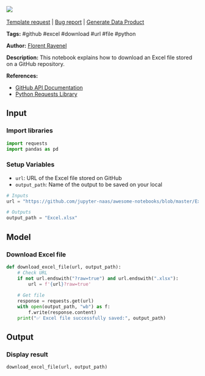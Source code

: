<a href="https://app.naas.ai/user-redirect/naas/downloader?url=https://raw.githubusercontent.com/jupyter-naas/awesome-notebooks/master/GitHub/GitHub_Download_Excel_file_from_URL.ipynb" target="_parent"><img src="https://naasai-public.s3.eu-west-3.amazonaws.com/Open_in_Naas_Lab.svg"/></a><br><br><a href="https://github.com/jupyter-naas/awesome-notebooks/issues/new?assignees=&labels=&template=template-request.md&title=Tool+-+Action+of+the+notebook+">Template request</a> | <a href="https://github.com/jupyter-naas/awesome-notebooks/issues/new?assignees=&labels=bug&template=bug_report.md&title=GitHub+-+Download+Excel+file+from+URL:+Error+short+description">Bug report</a> | <a href="https://app.naas.ai/user-redirect/naas/downloader?url=https://raw.githubusercontent.com/jupyter-naas/awesome-notebooks/master/Naas/Naas_Start_data_product.ipynb" target="_parent">Generate Data Product</a>

**Tags:** #github #excel #download #url #file #python

**Author:** [Florent Ravenel](http://linkedin.com/in/florent-ravenel)

**Description:** This notebook explains how to download an Excel file stored on a GitHub repository.

**References:**
- [GitHub API Documentation](https://developer.github.com/v3/)
- [Python Requests Library](https://requests.readthedocs.io/en/master/)

## Input

### Import libraries


```python
import requests
import pandas as pd
```

### Setup Variables
- `url`: URL of the Excel file stored on GitHub
- `output_path`: Name of the output to be saved on your local


```python
# Inputs
url = "https://github.com/jupyter-naas/awesome-notebooks/blob/master/Excel/Conso.xlsx"

# Outputs
output_path = "Excel.xlsx"
```

## Model

### Download Excel file


```python
def download_excel_file(url, output_path):
    # Check URL
    if not url.endswith("?raw=true") and url.endswith(".xlsx"):
        url = f'{url}?raw=true'
        
    # Get file
    response = requests.get(url)
    with open(output_path, "wb") as f:
        f.write(response.content)
    print("✅ Excel file successfully saved:", output_path)
```

## Output

### Display result


```python
download_excel_file(url, output_path)
```
